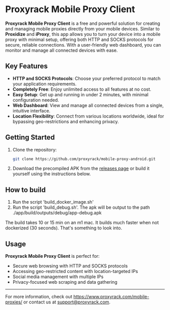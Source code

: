 # Proxyrack Mobile Proxy Client

**Proxyrack Mobile Proxy Client** is a free and powerful solution for creating and managing mobile proxies directly from your mobile devices. Similar to **Proxidize** and **iProxy**, this app allows you to turn your device into a mobile proxy with minimal setup, offering both HTTP and SOCKS protocols for secure, reliable connections. With a user-friendly web dashboard, you can monitor and manage all connected devices with ease.

## Key Features

- **HTTP and SOCKS Protocols**: Choose your preferred protocol to match your application requirements.
- **Completely Free**: Enjoy unlimited access to all features at no cost.
- **Easy Setup**: Get up and running in under 2 minutes, with minimal configuration needed.
- **Web Dashboard**: View and manage all connected devices from a single, intuitive interface.
- **Location Flexibility**: Connect from various locations worldwide, ideal for bypassing geo-restrictions and enhancing privacy.

## Getting Started

1. Clone the repository:
    ```bash
    git clone https://github.com/proxyrack/mobile-proxy-android.git
    ```
2. Download the precompiled APK from the [releases page](https://github.com/proxyrack/mobile-proxy-android/releases)
or build it yourself using the instructions below.
## How to build
1. Run the script 'build_docker_image.sh'
2. Run the script 'build_debug.sh'. The apk will be output to the path ./app/build/outputs/debug/app-debug.apk

The build takes 10 or 15 min on an m1 mac. It builds much faster when not dockerized (30 seconds). That's something to look into.

## Usage

**Proxyrack Mobile Proxy Client** is perfect for:

- Secure web browsing with HTTP and SOCKS protocols
- Accessing geo-restricted content with location-targeted IPs
- Social media management with multiple IPs
- Privacy-focused web scraping and data gathering

---

For more information, check out https://www.proxyrack.com/mobile-proxies/ or contact us at [support@proxyrack.com](mailto:support@proxyrack.com).


